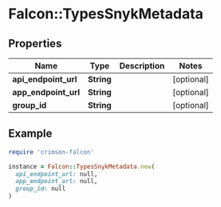 # Falcon::TypesSnykMetadata

## Properties

| Name | Type | Description | Notes |
| ---- | ---- | ----------- | ----- |
| **api_endpoint_url** | **String** |  | [optional] |
| **app_endpoint_url** | **String** |  | [optional] |
| **group_id** | **String** |  | [optional] |

## Example

```ruby
require 'crimson-falcon'

instance = Falcon::TypesSnykMetadata.new(
  api_endpoint_url: null,
  app_endpoint_url: null,
  group_id: null
)
```

